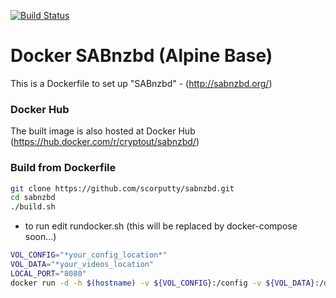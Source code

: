 [![Build Status](https://travis-ci.org/scorputty/sabnzbd.svg?branch=master)](https://travis-ci.org/scorputty/sabnzbd)

# Docker SABnzbd (Alpine Base)

This is a Dockerfile to set up "SABnzbd" - (http://sabnzbd.org/)

### Docker Hub
The built image is also hosted at Docker Hub (https://hub.docker.com/r/cryptout/sabnzbd/)

### Build from Dockerfile

```sh
git clone https://github.com/scorputty/sabnzbd.git
cd sabnzbd
./build.sh
```
- to run edit rundocker.sh (this will be replaced by docker-compose soon...)
```sh
VOL_CONFIG="*your_config_location*"
VOL_DATA="*your_videos_location"
LOCAL_PORT="8080"
docker run -d -h $(hostname) -v ${VOL_CONFIG}:/config -v ${VOL_DATA}:/data -p ${LOCAL_PORT}:8080 --restart=always scorputty/sabnzbd
```
